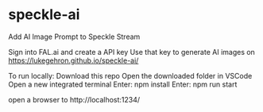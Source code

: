 # speckle-ai

Add AI Image Prompt to Speckle Stream

Sign into FAL.ai and create a API key
Use that key to generate AI images on
https://lukegehron.github.io/speckle-ai/

To run locally:
Download this repo
Open the downloaded folder in VSCode
Open a new integrated terminal
Enter: npm install
Enter: npm run start

open a browser to http://localhost:1234/
